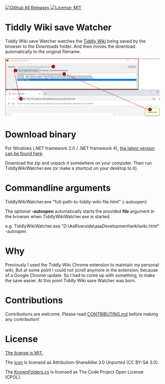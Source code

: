 [![Github All Releases](https://img.shields.io/github/downloads/MircoBabin/TiddlyWikiWatcher/total)](https://github.com/MircoBabin/TiddlyWikiWatcher/releases)
[![License: MIT](https://img.shields.io/badge/License-MIT-yellow.svg)](https://github.com/MircoBabin/TiddlyWikiWatcher/blob/master/LICENSE.md)

# Tiddly Wiki save Watcher
Tiddly Wiki save Watcher watches the [Tiddly Wiki](https://tiddlywiki.com/ "Tiddly Wiki") being saved by the browser to the Downloads folder. 
And then moves the download automatically to the original filename.

![Screenshot](screenshot.png)

# Download binary
For Windows (.NET framework 2.0 / .NET framework 4), [the latest version can be found here](https://github.com/MircoBabin/TiddlyWikiWatcher/releases/latest "Lastest Version").

Download the zip and unpack it somewhere on your computer. Then run TiddlyWikiWatcher.exe (or make a shortcut on your desktop to it).

# Commandline arguments
TiddlyWikiWatcher.exe "full-path-to-tiddly-wiki-file.html" {-autoopen}

The optional **-autoopen** automatically starts the provided **file** argument in the browser when TiddlyWikiWatcher.exe is started.

e.g. TiddlyWikiWatcher.exe "D:\AaRiverside\aaaDevelopment\wiki\wiki.html" -autoopen

# Why
Previously I used the Tiddly Wiki Chrome extension to maintain my personal wiki. 
But at some point I could not scroll anymore in the extension, because of a Google Chrome update. 
So I had to come up with something, to make the save easier. At this point Tiddly Wiki save Watcher was born.

# Contributions
Contributions are welcome. Please read [CONTRIBUTING.md](CONTRIBUTING.md "contributing") before making any contribution!

# License
[The license is MIT.](LICENSE.md "license")

The [icon](http://wlb.wikia.com/wiki/File:Wikipedia-icon.png "icon") is licensed as Attribution-ShareAlike 3.0 Unported (CC BY-SA 3.0).

The [KnownFolders.cs](https://www.codeproject.com/Articles/878605/Getting-all-Special-Folders-in-NET "KnownFolders.cs") is licensed as The Code Project Open License (CPOL).





